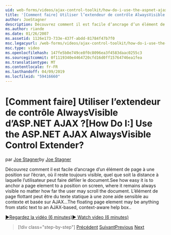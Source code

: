 ```yaml
---
uid: web-forms/videos/ajax-control-toolkit/how-do-i-use-the-aspnet-ajax-alwaysvisible-control-extender
title: '[Comment faire] Utiliser l’extendeur de contrôle AlwaysVisible d’ASP.NET AJAX ? | Microsoft Docs'
author: JoeStagner
description: Découvrez comment il est facile d’ancrage d’un élément de page à une position sur l’écran, où il reste toujours visible, quel que soit la distance à laquelle l’utilisateur peut faire défiler le document. Le...
ms.author: riande
ms.date: 01/26/2007
ms.assetid: 1126e173-733e-437f-abdd-81784f47b7f0
msc.legacyurl: /web-forms/videos/ajax-control-toolkit/how-do-i-use-the-aspnet-ajax-alwaysvisible-control-extender
msc.type: video
ms.openlocfilehash: 147fe5b0e749ce8f0c8096ea3f4583daac0255c3
ms.sourcegitcommit: 0f1119340e4464720cfd16d0ff15764746ea1fea
ms.translationtype: MT
ms.contentlocale: fr-FR
ms.lasthandoff: 04/09/2019
ms.locfileid: "59416660"
---
```

# <a name="how-do-i-use-the-aspnet-ajax-alwaysvisible-control-extender"></a><span data-ttu-id="7db21-105">[Comment faire] Utiliser l’extendeur de contrôle AlwaysVisible d’ASP.NET AJAX ?</span><span class="sxs-lookup"><span data-stu-id="7db21-105">[How Do I:] Use the ASP.NET AJAX AlwaysVisible Control Extender?</span></span>

<span data-ttu-id="7db21-106">par [Joe Stagner](https://github.com/JoeStagner)</span><span class="sxs-lookup"><span data-stu-id="7db21-106">by [Joe Stagner](https://github.com/JoeStagner)</span></span>

<span data-ttu-id="7db21-107">Découvrez comment il est facile d’ancrage d’un élément de page à une position sur l’écran, où il reste toujours visible, quel que soit la distance à laquelle l’utilisateur peut faire défiler le document.</span><span class="sxs-lookup"><span data-stu-id="7db21-107">See how easy it is to anchor a page element to a position on screen, where it remains always visible no matter how far the user may scroll the document.</span></span> <span data-ttu-id="7db21-108">L’élément de page flottant peut être du texte statique à une zone aide sensible au contexte et basée sur AJAX...</span><span class="sxs-lookup"><span data-stu-id="7db21-108">The floating page element may be anything from static text to an AJAX-based, context-aware help box..</span></span>

[<span data-ttu-id="7db21-109">&#9654;Regardez la vidéo (6 minutes)</span><span class="sxs-lookup"><span data-stu-id="7db21-109">&#9654; Watch video (6 minutes)</span></span>](https://channel9.msdn.com/Blogs/ASP-NET-Site-Videos/how-do-i-use-the-aspnet-ajax-alwaysvisible-control-extender)

> [!div class="step-by-step"]
> <span data-ttu-id="7db21-110">[Précédent](how-do-i-use-the-aspnet-ajax-modalpopup-extender-control.md)
> [Suivant](how-do-i-use-the-aspnet-ajax-accordion-control.md)</span><span class="sxs-lookup"><span data-stu-id="7db21-110">[Previous](how-do-i-use-the-aspnet-ajax-modalpopup-extender-control.md)
[Next](how-do-i-use-the-aspnet-ajax-accordion-control.md)</span></span>
